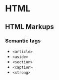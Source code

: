 # HTML 
## HTML Markups
### Semantic tags
- `<article>`
- `<aside>`
- `<section>`
- `<caption>`
- `<strong>`
